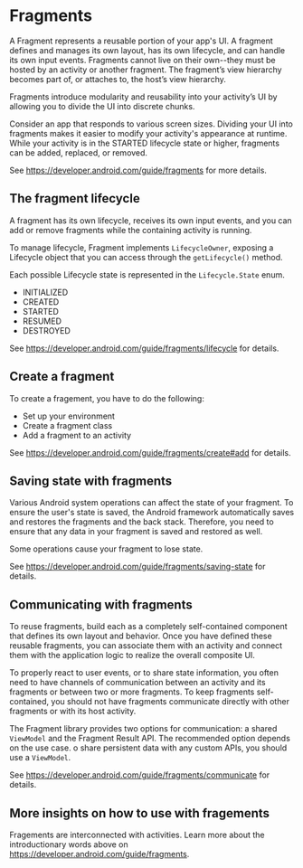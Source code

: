 # Fragments

A Fragment represents a reusable portion of your app's UI. A fragment defines and manages its own layout, has its own lifecycle, and can handle its own input events. Fragments cannot live on their own--they must be hosted by an activity or another fragment. The fragment’s view hierarchy becomes part of, or attaches to, the host’s view hierarchy.

Fragments introduce modularity and reusability into your activity’s UI by allowing you to divide the UI into discrete chunks.

Consider an app that responds to various screen sizes. Dividing your UI into fragments makes it easier to modify your activity's appearance at runtime. While your activity is in the STARTED lifecycle state or higher, fragments can be added, replaced, or removed.

See https://developer.android.com/guide/fragments for more details.

## The fragment lifecycle

A fragment has its own lifecycle, receives its own input events, and you can add or remove fragments while the containing activity is running.

To manage lifecycle, Fragment implements `LifecycleOwner`, exposing a Lifecycle object that you can access through the `getLifecycle()` method.

Each possible Lifecycle state is represented in the `Lifecycle.State` enum.

- INITIALIZED
- CREATED
- STARTED
- RESUMED
- DESTROYED

See https://developer.android.com/guide/fragments/lifecycle for details.

## Create a fragment

To create a fragement, you have to do the following: 

-  Set up your environment
-  Create a fragment class
-  Add a fragment to an activity

See https://developer.android.com/guide/fragments/create#add for details.

## Saving state with fragments

Various Android system operations can affect the state of your fragment. To ensure the user's state is saved, the Android framework automatically saves and restores the fragments and the back stack. Therefore, you need to ensure that any data in your fragment is saved and restored as well.

Some operations cause your fragment to lose state.

See https://developer.android.com/guide/fragments/saving-state for details.

## Communicating with fragments

To reuse fragments, build each as a completely self-contained component that defines its own layout and behavior. Once you have defined these reusable fragments, you can associate them with an activity and connect them with the application logic to realize the overall composite UI.

To properly react to user events, or to share state information, you often need to have channels of communication between an activity and its fragments or between two or more fragments. To keep fragments self-contained, you should not have fragments communicate directly with other fragments or with its host activity.

The Fragment library provides two options for communication: a shared `ViewModel` and the Fragment Result API. The recommended option depends on the use case. o share persistent data with any custom APIs, you should use a `ViewModel`.

See https://developer.android.com/guide/fragments/communicate for details.

## More insights on how to use with fragements

Fragements are interconnected with activities. Learn more about the introductionary words above on https://developer.android.com/guide/fragments.
